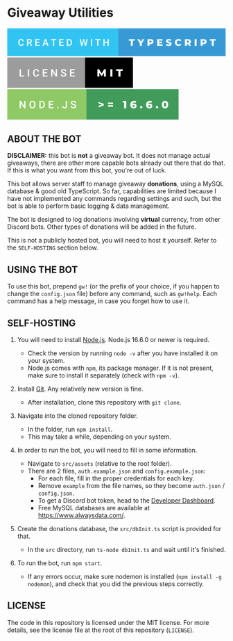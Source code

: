 # Giveaway Utilities

![Built with TypeScript](./.github/created-with-typescript.svg) ![License - MIT](./.github/license-mit.svg) ![Node.js Version >= 16.6.0](./.github/node.js.svg)

## ABOUT THE BOT

**DISCLAIMER:** this bot is **not** a giveaway bot. It does not manage actual giveaways, there are other more capable bots already out there that do that. If this is what you want from this bot, you're out of luck.

This bot allows server staff to manage giveaway **donations**, using a MySQL database & good old TypeScript. So far, capabilities are limited because I have not implemented any commands regarding settings and such, but the bot is able to perform basic logging & data management.

The bot is designed to log donations involving **virtual** currency, from other Discord bots. Other types of donations will be added in the future.

This is not a publicly hosted bot, you will need to host it yourself. Refer to the `SELF-HOSTING` section below.

## USING THE BOT

To use this bot, prepend `gw!` (or the prefix of your choice, if you happen to change the `config.json` file) before any command, such as `gw!help`. Each command has a help message, in case you forget how to use it.

## SELF-HOSTING

1. You will need to install [Node.js](https://nodejs.org/en/). Node.js 16.6.0 or newer is required.
    - Check the version by running `node -v` after you have installed it on your system.
    - Node.js comes with `npm`, its package manager. If it is not present, make sure to install it separately (check with `npm -v`).

2. Install [Git](https://git-scm.com/downloads). Any relatively new version is fine.
    - After installation, clone this repository with `git clone`.

3. Navigate into the cloned repository folder.
    - In the folder, run `npm install`.
    - This may take a while, depending on your system.

4. In order to run the bot, you will need to fill in some information.
    - Navigate to `src/assets` (relative to the root folder).
    - There are 2 files, `auth.example.json` and `config.example.json`:
        - For each file, fill in the proper credentials for each key.
        - Remove `example` from the file names, so they become `auth.json` / `config.json`.
        - To get a Discord bot token, head to the [Developer Dashboard](https://discord.com/login?redirect_to=%2Fdevelopers%2Fapplications).
        - Free MySQL databases are available at https://www.alwaysdata.com/.

5. Create the donations database, the `src/dbInit.ts` script is provided for that.
    - In the `src` directory, run `ts-node dbInit.ts` and wait until it's finished.

6. To run the bot, run `npm start`.
    - If any errors occur, make sure nodemon is installed (`npm install -g nodemon`), and check that you did the previous steps correctly.

## LICENSE

The code in this repository is licensed under the MIT license. For more details, see the license file at the root of this repository (`LICENSE`).